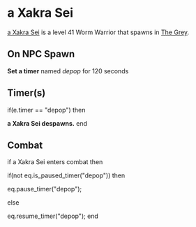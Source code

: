 # a Xakra Sei



[a Xakra Sei](/npc/171001) is a level 41 Worm Warrior that spawns in [The Grey](/zone/171).



## On NPC Spawn

**Set a timer** named *depop* for 120 seconds


## Timer(s)

if(e.timer == "depop") then


**a Xakra Sei despawns.**
end



## Combat

if a Xakra Sei enters combat  then


if(not eq.is_paused_timer("depop")) then



eq.pause_timer("depop");


else


eq.resume_timer("depop");
end

